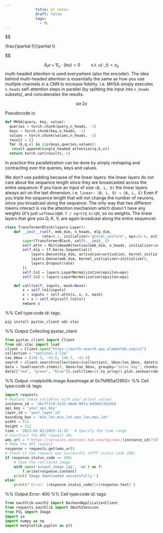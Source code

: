 ```yaml
---
              title: ml notes
              draft: false
              tags:
                - ML
---
```



$$

\frac{\partial f}{\partial t}

$$



$$\partial_t u + \nabla_x \cdot (b u) = 0\qquad\text{ s.t. } u(\cdot,t) = x_0$$
multi-headed attention is used everywhere (also the encoder). The idea behind multi-headed attention is essentially the same as how you use multiple channels in a CNN to increase fidelity.
I.e. MHSA simply executes `n_heads` self-attention steps in parallel (by splitting the input into `n_heads` subsets), and concatenates the results.


$$ \sin{2x}$$


Pseudocode is:
```python
def MHSA(query, key, value):
  queries = torch.chunk(query,n_heads, -1)
  keys = torch.chunk(key,n_heads, -1)
  values = torch.chunk(values,n_heads, -1)
  result = []
  for (k,q,v) in zip(keys,queries,values):
   result.append(single_headed_attention(q,k,v))
  return torch.cat(results,-1)
```
In practice this parallelization can be done by simply reshaping and contracting over the queries, keys and values.

We don't use padding because of the linear layers: the linear layers do not care about the sequence length since they are broadcasted across the entire sequence:
If you have an input of size `(B, L, D)` the linear layers always act on the last dimension, i.e.
`linear: (B, L, D) → (B, L, E)`
Even if you triple the sequence length that will not change the number of neurons, since you broadcast along the sequence.
The only way that two different tokens interact is via the attention mechanism which doesn't have any weights (it's just `softmax(Q@K.T / sqrt(d_k))@V`, so no weights. The linear layers that give you Q, K, V, are again broadcast along the entire sequence).


```python
class TransformerBlock(layers.Layer):
    def __init__(self, emb_dim, n_heads, mlp_dim, 
                 rate=0.1, initializer='glorot_uniform', eps=1e-6, activation='gelu'):
        super(TransformerBlock, self).__init__()
        self.attn = MultiHeadAttention(emb_dim, n_heads, initializer=initializer)
        self.mlp = tf.keras.Sequential([
            layers.Dense(mlp_dim, activation=activation, kernel_initializer=initializer), 
            layers.Dense(emb_dim, kernel_initializer=initializer),
            layers.Dropout(rate)
        ])
        self.ln1 = layers.LayerNormalization(epsilon=eps)
        self.ln2 = layers.LayerNormalization(epsilon=eps)

    def call(self, inputs, mask=None):
        x = self.ln1(inputs)
        x = inputs + self.attn(x, x, x, mask) 
        x = x + self.mlp(self.ln2(x))
        return x
```



%% Cell type:code id: tags:
``` python
pip install pystac_client odc-stac
```
%% Output
    Collecting pystac_client
``` python
from pystac_client import Client
from odc.stac import load
client = Client.open("https://earth-search.aws.element84.com/v1")
collection = "sentinel-2-l2a"
tas_bbox = [146.5, -43.6, 146.7, -43.4]
search = client.search(collections=[collection], bbox=tas_bbox, datetime="2020-12")
data = load(search.items(), bbox=tas_bbox, groupby="solar_day", chunks={})
data[["red", "green", "blue"]].isel(time=2).to_array().plot.imshow(robust=True)
```
%% Output
    <matplotlib.image.AxesImage at 0x7fdf85af2950>
%% Cell type:code id: tags:
``` python
import requests
# Replace these variables with your actual values
instance_id = '1bcfffc9-2232-46a0-807a-b450dc32e35d'
api_key = 'your_api_key'
layer_id = 'your_layer_id'
bounding_box = 'min_lon,min_lat,max_lon,max_lat'
width = 512
height = 512
time = '2023-01-01/2023-12-31'  # Specify the time range
# Construct the WMS request URL
wms_url = f'https://services.sentinel-hub.com/ogc/wms/{instance_id}?SERVICE=WMS&REQUEST=GetMap&VERSION=1.3.0&FORMAT=image/jpeg&TRANSPARENT=false&LAYERS={layer_id}&STYLES=&CRS=EPSG:4326&BBOX={bounding_box}&WIDTH={width}&HEIGHT={height}&TIME={time}&apikey={api_key}'
# Make the API request
response = requests.get(wms_url)
# Check if the request was successful (HTTP status code 200)
if response.status_code == 200:
    # Save the retrieved image
    with open('output_image.jpg', 'wb') as f:
        f.write(response.content)
    print('Image downloaded successfully.')
else:
    print(f'Error: {response.status_code}\n{response.text}')
```
%% Output
    Error: 400
    <?xml version='1.0' encoding="UTF-8"?>
    <ServiceExceptionReport version="1.3.0"
    	xmlns="http://www.opengis.net/ogc"
    	xmlns:xsi="http://www.w3.org/2001/XMLSchema-instance"
    	xsi:schemaLocation="http://www.opengis.net/ogc http://schemas.opengis.net/wms/1.3.0/exceptions_1_3_0.xsd">
    	<ServiceException>
    		<![CDATA[ Illegal BBOX format: min_lon,min_lat,max_lon,max_lat ]]>
    	</ServiceException>
    </ServiceExceptionReport>
%% Cell type:code id: tags:
``` python
from oauthlib.oauth2 import BackendApplicationClient
from requests_oauthlib import OAuth2Session
from PIL import Image
import io
import numpy as np
import matplotlib.pyplot as plt
```

